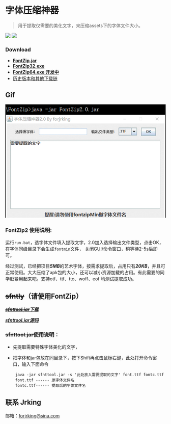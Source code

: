 # 字体压缩神器
>用于提取仅需要的美化文字，来压缩assets下的字体文件大小。

![](https://img.shields.io/badge/support-OpenType-blue.svg)
![](https://img.shields.io/badge/support-TrueType-green.svg)
### Download
- [**FontZip.jar**](https://github.com/forJrking/FontZip/raw/master/FontZip/FontZip2.0.rar)
- [**FontZip32.exe**](https://github.com/forJrking/FontZip/raw/master/FontZip/FontZip1.0.exe)
- [**FontZip64.exe 开发中**](https://github.com/forJrking/FontZip/raw/master/FontZip/FontZip1.0_64.exe)
- [历史版本和其他下载链](https://github.com/forJrking/FontZip/wiki/%E5%8E%86%E5%8F%B2%E7%89%88%E6%9C%AC)

## Gif

![GUI](/img/gif2.gif)

### FontZip2 使用说明:
运行```run.bat```，选字体文件填入提取文字，2.0加入选择输出文件类型，点击OK，在字体同级目录下会生成```fontmin```文件，
关闭GUI/命令窗口，稍等待2-5s后即可。

经过测试，已经把项目***5MB***的艺术字体，按需求提取后，占用只有***20KB***，并且可正常使用。大大压缩了apk包的大小，还可以减小资源加载的占用。有此需要的同学赶紧用起来吧。支持otf、ttf、ttc、woff、eof 均测试提取成功。

## ~~sfntly~~（请使用FontZip）
[***~~sfnttool.jar~~下载***](https://github.com/forJrking/FontZip/raw/master/FontZip/sfnttool.jar)

[***sfnttool.jar源码***](https://github.com/googlei18n/sfntly)

### ~~sfnttool.jar使用说明~~：
 * 先提取需要特殊字体美化的文字，
 * 把字体和jar包放在同目录下，按下Shift再点击鼠标右键，此处打开命令窗口，输入下面命令 

	    java -jar sfnttool.jar -s '此处放入需要提取的文字' font.ttf fontc.ttf 
    	font.ttf ------ 原字体文件名
    	fontc.ttf------ 提取后的字体文件名

## 联系 Jrking
邮箱：forjrking@sina.com
